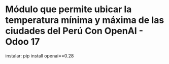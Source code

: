 # Módulo que permite ubicar la temperatura mínima y máxima de las ciudades del Perú Con OpenAI - Odoo 17


instalar: 
pip install openai==0.28